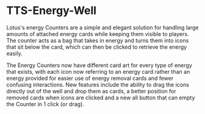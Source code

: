 # TTS-Energy-Well
Lotus's energy Counters are a simple and elegant solution for handling large amounts of attached energy cards while keeping them visible to players. The counter acts as a bag that takes in energy and turns them into icons that sit below the card, which can then be clicked to retrieve the energy easily.

The Energy Counters now have different card art for every type of energy that exists, with each icon now referring to an energy card rather than an energy provided for easier use of energy removal cards and fewer confusing interactions. New features include the ability to drag the icons directly out of the well and drop them as cards, a better position for removed cards when icons are clicked and a new all button that can empty the Counter in 1 click (or drag).
